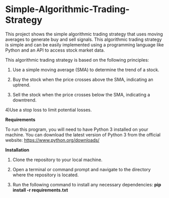 # Simple-Algorithmic-Trading-Strategy

This project shows the simple algorithmic trading strategy that uses moving averages to generate buy and sell signals. This algorithmic trading strategy is simple and can be easily implemented using a programming language like Python and an API to access stock market data. 

This algorithmic trading strategy is based on the following principles:

1) Use a simple moving average (SMA) to determine the trend of a stock.

2) Buy the stock when the price crosses above the SMA, indicating an uptrend.

3) Sell the stock when the price crosses below the SMA, indicating a downtrend.

4)Use a stop loss to limit potential losses.

**Requirements**

To run this program, you will need to have Python 3 installed on your machine. You can download the latest version of Python 3 from the official website: https://www.python.org/downloads/

**Installation**

1) Clone the repository to your local machine.

2) Open a terminal or command prompt and navigate to the directory where the repository is located.

3) Run the following command to install any necessary dependencies: **pip install -r requirements.txt**


